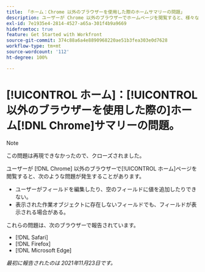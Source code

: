 ```yaml
---
title: 「ホーム：Chrome 以外のブラウザーを使用した際のホームサマリーの問題」
description: ユーザーが Chrome 以外のブラウザーでホームページを閲覧すると、様々な問題が発生する可能性があります。
exl-id: 7e1935e4-2814-4527-a65a-301f4b9a9669
hidefromtoc: true
feature: Get Started with Workfront
source-git-commit: 374c88a6a4e8890968220ae51b3fea303e0d7628
workflow-type: tm+mt
source-wordcount: '112'
ht-degree: 100%

---
```


# [!UICONTROL ホーム]：[!UICONTROL  以外のブラウザーを使用した際の]ホーム[!DNL Chrome]サマリーの問題。

>[!NOTE]
>
>この問題は再現できなかったので、クローズされました。


ユーザーが [!DNL Chrome] 以外のブラウザーで[!UICONTROL ホーム]ページを閲覧すると、次のような問題が発生することがあります。

* ユーザーがフィールドを編集したり、空のフィールドに値を追加したりできない。
* 表示された作業オブジェクトに存在しないフィールドでも、フィールドが表示される場合がある。

これらの問題は、次のブラウザーで報告されています。

* [!DNL Safari]
* [!DNL Firefox]
* [!DNL Microsoft Edge]

_最初に報告されたのは 2021年11月23日です。_
